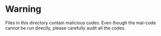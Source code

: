 # Warning

Files in this directory contain malicious codes. Even though the mal-code cannot be run directly, please carefully audit all the codes.